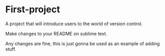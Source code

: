 # First-project
A project that will introduce users to the world of version control.


Make changes to your README on sublime text.

Any changes are fine, this is just gonna be used as an example of adding stuff.

